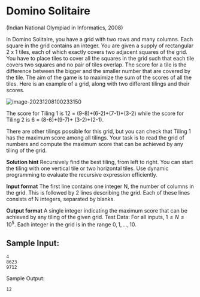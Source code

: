 # Domino Solitaire
(Indian National Olympiad in Informatics, 2008)



In Domino Solitaire, you have a grid with two rows and many columns. Each square in the grid contains an integer. You are given a supply of rectangular 2 x 1 tiles, each of which exactly covers two adjacent squares of the grid. You have to place tiles to cover all the squares in the grid such that each tile covers two squares and no pair of tiles overlap. The score for a tile is the difference between the bigger and the smaller number that are covered by the tile. The aim of the game is to maximize the sum of the scores of all the tiles. Here is an example of a grid, along with two different tilings and their scores.


![image-20231208100233150](/home/saranath/.var/app/io.typora.Typora/config/Typora/typora-user-images/image-20231208100233150.png)



The score for Tiling 1 is 12 = (9-8)+(6-2)+(7-1)+(3-2) while the score for Tiling 2 is 6 = (8-6)+(9-7)+ (3-2)+(2-1). 



There are other tilings possible for this grid, but you can check that Tiling 1 has the maximum score among all tilings. Your task is to read the grid of numbers and compute the maximum score that can be achieved by any tiling of the grid.

**Solution hint**
Recursively find the best tiling, from left to right. You can start the tiling with one vertical tile or two horizontal tiles. Use dynamic programming to evaluate the recursive expression efficiently.



**Input format**
The first line contains one integer N, the number of columns in the grid. This is followed by 2 lines describing the grid. Each of these lines consists of N integers, separated by blanks.



**Output format**
A single integer indicating the maximum score that can be achieved by any tiling of the given grid. Test Data: For all inputs, $1 ≤ N ≤ 10^5$. Each integer in the grid is in the range ${0,1,..., 10}$.



## Sample Input:
```
4
8623
9712
```
Sample Output:

```
12
```
